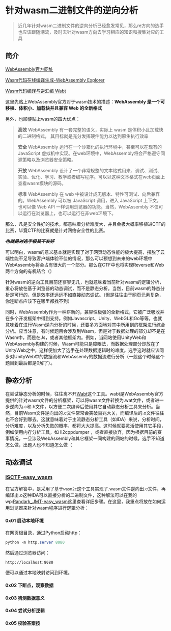 # 针对wasm二进制文件的逆向分析

> 近几年针对wasm二进制文件的逆向分析已经愈发常见，那么re方向的选手也应该跟随潮流，及时去针对wasm方向去学习相应的知识和搜集对应的工具

## 简介

[WebAssembly官方网址](https://www.wasm.com.cn/)     

[Wasm代码在线编译生成-WebAssembly Explorer](https://mbebenita.github.io/WasmExplorer/)     

[Wasm代码编译与逆汇编 Wabt](https://github.com/WebAssembly/wabt)

这里先贴上WebAssembly官方对于wasm技术的描述：**WebAssembly 是一个可移植、体积小、加载快并且兼容 Web 的全新格式**

另外，也顺便贴上wasm的四大优点：

> **高效**
> WebAssembly 有一套完整的语义，实际上 wasm 是体积小且加载快的二进制格式， 其目标就是充分发挥硬件能力以达到原生执行效率
> 
> **安全**
> WebAssembly 运行在一个沙箱化的执行环境中，甚至可以在现有的 JavaScript 虚拟机中实现。在web环境中，WebAssembly将会严格遵守同源策略以及浏览器安全策略。
> 
> **开放**
> WebAssembly 设计了一个非常规整的文本格式用来、调试、测试、实验、优化、学习、教学或者编写程序。可以以这种文本格式在web页面上查看wasm模块的源码。
> 
> **标准**
> WebAssembly 在 web 中被设计成无版本、特性可测试、向后兼容的。WebAssembly 可以被 JavaScript 调用，进入 JavaScript 上下文，也可以像 Web API 一样调用浏览器的功能。当然，WebAssembly 不仅可以运行在浏览器上，也可以运行在非web环境下。

那么，凡是安全性好的技术，都意味着分析难度大，并且会极大概率移植进CTF的比赛，毕竟CTF的比赛就是针对网络安全性的比赛。

~~***也就是对选手极其不友好***~~

可以明白，wasm的意义基本就是实现了对于网页动态性能的极大提高，摆脱了云端性能不足导致客户端体验不佳的情况，那么可以预想到未来的web环境中WebAssembly将会占有很大的一个部分。那么在CTF中也将实现Reverse和Web两个方向的有机结合（）

针对wasm的逆向工具目前还寥寥无几，也就意味着当前针对wasm的逻辑分析，重心将放在基于浏览器的动态调试，而不是静态分析。当然，目前wasm的静态分析是可行的，但是效率还远远不如直接动态调试。（但是往往由于网页元素复杂，你连断点应该下在哪里都找不到）

同时，WebAssembly作为一种崭新的，兼容性极强的全新格式，它被广泛吸收并在多个开发框架中得到支持。例如Javascript、Unity、WebGL和Go等等。也就意味着在进行Wasm逆向分析的时候，还要多方面地对其中所用到的框架进行综合分析。应当注意，有时候题目会涉及到Wasm，但是对于数据处理的部分却不是在Wasm中，而是在Js，或者其他框架内。例如，当网站使用UnityWeb和WebAssembly构建的时候，Wasm可能只是障眼法，而数据处理部分却放在了UnityWeb之中，这样便加大了选手在处理数据逻辑时的难度。选手这时就应该同步对UnityWeb中的数据流和WebAssemly的数据流进行分析（一般这个时候这个题目到最后都是0解了）。

## 静态分析

在尝试静态分析的时候，往往离不开[Wabt](https://github.com/WebAssembly/wabt)这个工具。wabt是WebAssembly官方提供的针对wasm文件的分析框架，可以将wasm文件转换为.wat文件，或者进一步逆向为.c和.h文件，以方便二次编译后使用其它自动静态分析工具来分析。当然，目前Wasm文件逆向出的.c文件常常会突破百兆大关，而编译后的.o文件往往也不会好到哪去。这就意味着对于主流静态分析工具（如IDA）来说，分析时间，分析难度，以及分析失败的概率，都将大大提高。这时候就要灵活使用其它手段，例如使用内存分析工具，如 Il2cppdumper ，或者直接放弃，因为根据目前的赛事情况，一旦涉及WebAssembly和其它框架一同构建的网站的时候，选手不知道怎么做，出题人也不知道怎么做（

## 动态调试

### [ISCTF-easy_wasm](https://github.com/f00001111/ISCTF2021/tree/main/Reverse/easy_wasm)

在官方解答中，是采用了基于`wasm2c`这个工具实现了.wasm文件逆向出.c文件，再编译出.o这种IDA可以直接分析的二进制文件，这种解法可以在我的wp:[Randark_JMT-easy_wasm](https://randark.site/2021/11/07/easy_wasm/)这里查看详细步骤。在这里，我重点将放在如何运用浏览器来针对wasm程序进行逻辑分析：

#### 0x01 启动本地环境

在网页根目录，通过Python启动http：

```powershell
python -m http.server 8080
```

然后通过浏览器访问：

```text
http://localhost:8080
```

便可以通过本地映射访问到环境。

#### 0x02 下断点，观察数据

#### 0x03 猜测数据意义

#### 0x04 尝试分析逻辑

#### 0x05 校验答案按
